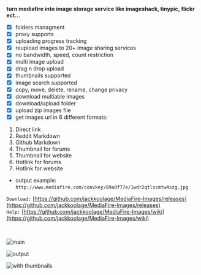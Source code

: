 **turn mediafire into image storage service like imageshack, tinypic, flickr ect...**

* [x] folders managment
* [x] proxy supports
* [x] uploading progress tracking
* [x] reupload images to 20+ image sharing services
* [x] no bandwidth, speed, count restriction
* [x] multi image upload
* [x] drag n drop upload
* [x] thumbnails supported
* [x] image search supported
* [x] copy, move, delete, rename, change privacy
* [x] download multiable images
* [x] download/upload folder
* [x] upload zip images file
* [x] get images url in 6 different formats:
1. Direct link
1. Reddit Markdown
1. Github Markdown
1. Thumbnail for forums
1. Thumbnail for website
1. Hotlink for forums
1. Hotlink for website
* output example:  `http://www.mediafire.com/convkey/89a0f77e/1wdr2qtlscmtw4szg.jpg`

`Download:`  [https://github.com/jackkoolage/MediaFire-Images/releases](https://github.com/jackkoolage/MediaFire-Images/releases) <br>
`Help:`  [https://github.com/jackkoolage/MediaFire-Images/wiki](https://github.com/jackkoolage/MediaFire-Images/wiki) <br>

<br>

![main](https://i.postimg.cc/qqVXJHqr/Media-Fire-Images-6-RSk-KTjiyb.png)

![output](https://i.postimg.cc/QN1BkBNN/Media-Fire-Images-c0m-Fg-Yy-OMo.png)

![with thumbnails](https://i.postimg.cc/SKnRXRth/Media-Fire-Images-PK8eq-QOQh-P.png)

